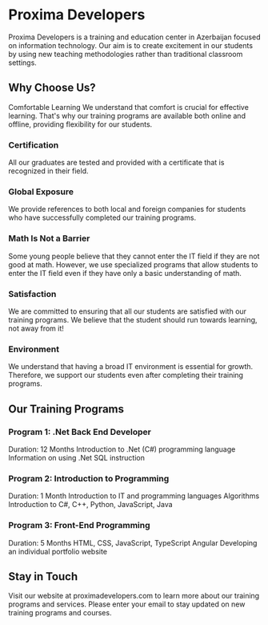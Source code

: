 # Proxima Developers
Proxima Developers is a training and education center in Azerbaijan focused on information technology. Our aim is to create excitement in our students by using new teaching methodologies rather than traditional classroom settings.

## Why Choose Us?
Comfortable Learning
We understand that comfort is crucial for effective learning. That's why our training programs are available both online and offline, providing flexibility for our students.

### Certification
All our graduates are tested and provided with a certificate that is recognized in their field.

### Global Exposure
We provide references to both local and foreign companies for students who have successfully completed our training programs.

### Math Is Not a Barrier
Some young people believe that they cannot enter the IT field if they are not good at math. However, we use specialized programs that allow students to enter the IT field even if they have only a basic understanding of math.

### Satisfaction
We are committed to ensuring that all our students are satisfied with our training programs. We believe that the student should run towards learning, not away from it!

### Environment
We understand that having a broad IT environment is essential for growth. Therefore, we support our students even after completing their training programs.

## Our Training Programs
### Program 1: .Net Back End Developer
Duration: 12 Months
Introduction to .Net (C#) programming language
Information on using .Net
SQL instruction

### Program 2: Introduction to Programming
Duration: 1 Month
Introduction to IT and programming languages
Algorithms
Introduction to C#, C++, Python, JavaScript, Java

### Program 3: Front-End Programming
Duration: 5 Months
HTML, CSS, JavaScript, TypeScript
Angular
Developing an individual portfolio website

## Stay in Touch
Visit our website at proximadevelopers.com to learn more about our training programs and services. Please enter your email to stay updated on new training programs and courses.

